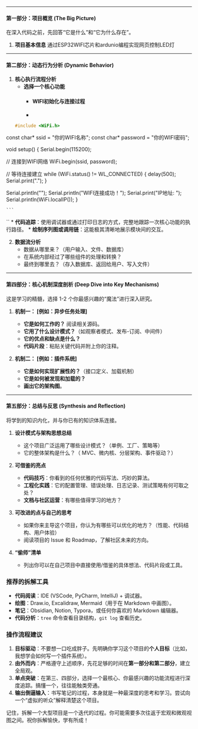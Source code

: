 

---

#### 第一部分：项目概览 (The Big Picture)

在深入代码之前，先回答“它是什么”和“它为什么存在”。

1.  **项目基本信息**
    通过ESP32WIFI芯片和ardunio编程实现网页控制LED灯

---

#### 第二部分：动态行为分析 (Dynamic Behavior)

1.  **核心执行流程分析**
    *   **选择一个核心功能**
	    * #### WIFI初始化与连接过程
	    * ```
	``` C
	#include <WiFi.h>

const char* ssid = "你的WIFI名称";
const char* password = "你的WIFI密码";

void setup() {
  Serial.begin(115200);
  
  // 连接到WIFI网络
  WiFi.begin(ssid, password);
  
  // 等待连接建立
  while (WiFi.status() != WL_CONNECTED) {
    delay(500);
    Serial.print(".");
  }
  
  Serial.println("");
  Serial.println("WIFI连接成功！");
  Serial.print("IP地址: ");
  Serial.println(WiFi.localIP());
}

	```

``
    *   **代码追踪**：使用调试器或通过打印日志的方式，完整地跟踪一次核心功能的执行路径。
    *   **绘制序列图或调用链**：这能极其清晰地展示模块间的交互。

2.  **数据流分析**
    *   数据从哪里来？（用户输入、文件、数据库）
    *   在系统内部经过了哪些组件的处理和转换？
    *   最终到哪里去？（存入数据库、返回给用户、写入文件）

---

#### 第四部分：核心机制深度剖析 (Deep Dive into Key Mechanisms)

这是学习的精髓，选择 1-2 个你最感兴趣的“魔法”进行深入研究。

1.  **机制一： [例如：异步任务处理]**
    *   **它是如何工作的？** 阅读相关源码。
    *   **它用了什么设计模式？**（如观察者模式、发布-订阅、中间件）
    *   **它的优点和缺点是什么？**
    *   **代码片段**：粘贴关键代码并附上你的注释。

2.  **机制二： [例如：插件系统]**
    *   **它是如何实现扩展性的？**（接口定义、加载机制）
    *   **它是如何被发现和加载的？**
    *   **画出它的架构图**。

---

#### 第五部分：总结与反思 (Synthesis and Reflection)

将学到的知识内化，并与你已有的知识体系连接。

1.  **设计模式与架构思想总结**
    *   这个项目广泛运用了哪些设计模式？（单例、工厂、策略等）
    *   它的整体架构是什么？（ MVC、微内核、分层架构、事件驱动？）

2.  **可借鉴的亮点**
    *   **代码技巧**：你看到的任何优雅的代码写法、巧妙的算法。
    *   **工程化实践**：它的配置管理、错误处理、日志记录、测试策略有何可取之处？
    *   **文档与社区运营**：有哪些值得学习的地方？

3.  **可改进的点与自己的思考**
    *   如果你来主导这个项目，你认为有哪些可以优化的地方？（性能、代码结构、用户体验）
    *   阅读项目的 Issue 和 Roadmap，了解社区未来的方向。

4.  **“偷师”清单**
    *   列出你可以在自己项目中直接使用/借鉴的具体想法、代码片段或工具。

### 推荐的拆解工具

*   **代码阅读**：IDE (VSCode, PyCharm, IntelliJ) + 调试器。
*   **绘图**：Draw.io, Excalidraw, Mermaid（用于在 Markdown 中画图）。
*   **笔记**：Obsidian, Notion, Typora，或任何你喜欢的 Markdown 编辑器。
*   **代码分析**：`tree` 命令查看目录结构，`git log` 查看历史。

### 操作流程建议

1.  **目标驱动**：不要想一口吃成胖子。先明确你学习这个项目的**个人目标**（比如，我想学会如何写一个插件系统）。
2.  **由外而内**：严格遵守上述顺序，先花足够的时间在**第一部分和第二部分**，建立全局观。
3.  **单点突破**：在第三、四部分，选择一个最核心、你最感兴趣的功能流程进行深度追踪。搞懂一个，往往能触类旁通。
4.  **输出倒逼输入**：书写笔记的过程，本身就是一种最深度的思考和学习。尝试向一个“虚拟的听众”解释清楚这个项目。

记住，拆解一个大型项目是一个迭代的过程。你可能需要多次往返于宏观和微观视图之间。祝你拆解愉快，学有所成！